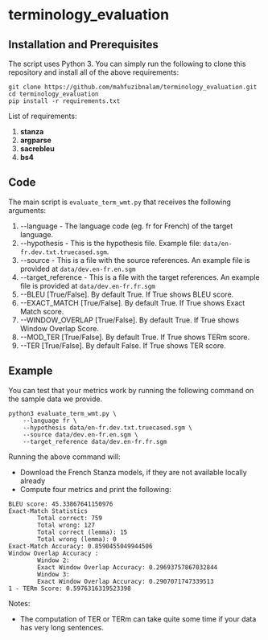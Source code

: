 # terminology_evaluation

## Installation and Prerequisites

The script uses Python 3. You can simply run the following to clone this repository and install all of the above requirements:

~~~
git clone https://github.com/mahfuzibnalam/terminology_evaluation.git
cd terminology_evaluation
pip install -r requirements.txt
~~~

List of requirements:
  1. **stanza**
  2. **argparse**
  3. **sacrebleu**
  4. **bs4**

## Code
The main script is `evaluate_term_wmt.py` that receives the following arguments:

  1. --language - The language code (eg. fr for French) of the target language.
  2. --hypothesis - This is the hypothesis file. Example file: `data/en-fr.dev.txt.truecased.sgm`.
  3. --source - This is a file with the source references. An example file is provided at `data/dev.en-fr.en.sgm`
  4. --target_reference - This is a file with the target references. An example file is provided at `data/dev.en-fr.fr.sgm`
  5. --BLEU [True/False]. By default True. If True shows BLEU score.
  6. --EXACT_MATCH [True/False]. By default True. If True shows Exact Match score.
  7. --WINDOW_OVERLAP [True/False]. By default True. If True shows Window Overlap Score.
  8. --MOD_TER [True/False]. By default True. If True shows TERm score.
  9. --TER [True/False]. By default False. If True shows TER score.
  

## Example
You can test that your metrics work by running the following command on the sample data we provide.
~~~
python3 evaluate_term_wmt.py \
    --language fr \
    --hypothesis data/en-fr.dev.txt.truecased.sgm \
    --source data/dev.en-fr.en.sgm \
    --target_reference data/dev.en-fr.fr.sgm
~~~
Running the above command will:
* Download the French Stanza models, if they are not available locally already
* Compute four metrics and print the following:
~~~
BLEU score: 45.33867641150976
Exact-Match Statistics
        Total correct: 759
        Total wrong: 127
        Total correct (lemma): 15
        Total wrong (lemma): 0
Exact-Match Accuracy: 0.8590455049944506
Window Overlap Accuracy :
        Window 2:
        Exact Window Overlap Accuracy: 0.29693757867032844
        Window 3:
        Exact Window Overlap Accuracy: 0.2907071747339513
1 - TERm Score: 0.5976316319523398

~~~

Notes: 
* The computation of TER or TERm can take quite some time if your data has very long sentences.
